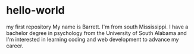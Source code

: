 # hello-world
my first repository
My name is Barrett. I'm from south Mississippi. I have a bachelor degree in psychology from the University of South Alabama and I'm interested in learning coding and web development to advance my career.
